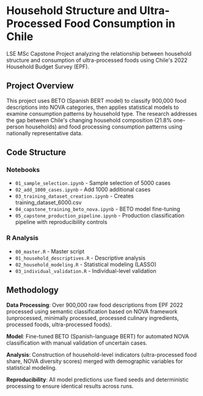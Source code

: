 # Household Structure and Ultra-Processed Food Consumption in Chile

LSE MSc Capstone Project analyzing the relationship between household structure and consumption of ultra-processed foods using Chile's 2022 Household Budget Survey (EPF).

## Project Overview

This project uses BETO (Spanish BERT model) to classify 900,000 food descriptions into NOVA categories, then applies statistical models to examine consumption patterns by household type. The research addresses the gap between Chile's changing household composition (21.8% one-person households) and food processing consumption patterns using nationally representative data.

## Code Structure

### Notebooks
- `01_sample_selection.ipynb` - Sample selection of 5000 cases
- `02_add_1000_cases.ipynb` - Add 1000 additional cases  
- `03_training_dataset_creation.ipynb` - Creates training_dataset_6000.csv
- `04_capstone_training_beto_nova.ipynb` - BETO model fine-tuning
- `05_capstone_production_pipeline.ipynb` - Production classification pipeline with reproducibility controls

### R Analysis
- `00_master.R` - Master script
- `01_household_descriptives.R` - Descriptive analysis
- `02_household_modeling.R` - Statistical modeling (LASSO)
- `03_individual_validation.R` - Individual-level validation

## Methodology

**Data Processing**: Over 900,000 raw food descriptions from EPF 2022 processed using semantic classification based on NOVA framework (unprocessed, minimally processed, processed culinary ingredients, processed foods, ultra-processed foods).

**Model**: Fine-tuned BETO (Spanish-language BERT) for automated NOVA classification with manual validation of uncertain cases.

**Analysis**: Construction of household-level indicators (ultra-processed food share, NOVA diversity scores) merged with demographic variables for statistical modeling.

**Reproducibility**: All model predictions use fixed seeds and deterministic processing to ensure identical results across runs.
